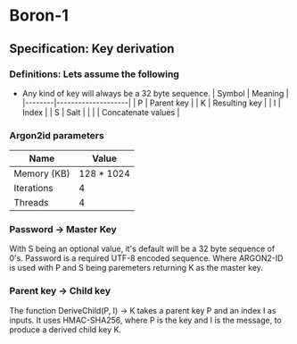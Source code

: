 # Boron-1
## Specification: Key derivation
### Definitions: Lets assume the following
- Any kind of key will always be a 32 byte sequence.
| Symbol | Meaning            |
|--------|--------------------|
| P      | Parent key         |
| K      | Resulting key      |
| I      | Index              |
| S      | Salt               |
| \|     | Concatenate values |
### Argon2id parameters
| Name          | Value         |
| ------------- | ------------- |
| Memory (KB)   | 128 * 1024    |
| Iterations    | 4             |
| Threads       | 4             |
### Password &rarr; Master Key
With S being an optional value, it's default will be a 32 byte sequence of 0's. Password is a required UTF-8 encoded sequence. Where ARGON2-ID is used with P and S being paremeters returning K as the master key.
### Parent key &rarr; Child key
The function DeriveChild(P, I) &rarr; K takes a parent key P and an index I as inputs. It uses HMAC-SHA256, where P is the key and I is the message, to produce a derived child key K.
